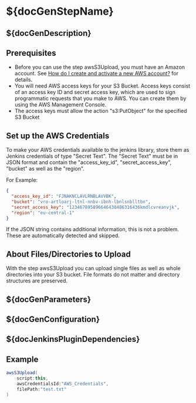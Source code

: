 # ${docGenStepName}

## ${docGenDescription}

## Prerequisites

* Before you can use the step awsS3Upload, you must have an Amazon account. See [How do I create and activate a new AWS account?](https://aws.amazon.com/premiumsupport/knowledge-center/create-and-activate-aws-account/) for details.
* You will need AWS access keys for your S3 Bucket. Access keys consist of an access key ID and secret access key, which are used to sign programmatic requests that you make to AWS. You can create them by using the AWS Management Console.
* The access keys must allow the action "s3:PutObject" for the specified S3 Bucket

## Set up the AWS Credentials

To make your AWS credentials available to the jenkins library, store them as Jenkins credentials of type "Secret Text". The "Secret Text" must be in JSON format and contain the "access_key_id", "secret_access_key", "bucket" as well as the "region".

For Example:

```JSON
{ 
  "access_key_id": "FJNAKNCLAVLRNBLAVVBK",  
  "bucket": "vro-artloarj-ltnl-nnbv-ibnh-lbnlsnblltbn",
  "secret_access_key": "123467895896646438486316436kmdlcvreanvjk",
  "region": "eu-central-1"
}
```

If the JSON string contains additional information, this is not a problem. These are automatically detected and skipped.

## About Files/Directories to Upload

With the step awsS3Upload you can upload single files as well as whole directories into your S3 bucket. File formats do not matter and directory structures are preserved. 

## ${docGenParameters}

## ${docGenConfiguration}

## ${docJenkinsPluginDependencies}

## Example

```groovy
awsS3Upload(
    script:this,
    awsCredentialsId:"AWS_Credentials",
    filePath:"test.txt"
)
```
